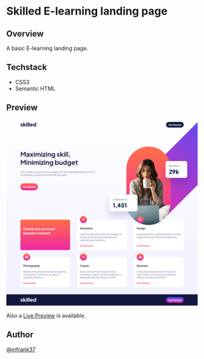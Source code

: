 # Skilled E-learning landing page

## Overview

A basic E-learning landing page.

## Techstack

- CSS3
- Semantic HTML

## Preview

![Desktop Preview](./screenshot/Skilled-E-learning-landing-page.png)

Also a [Live Preview](https://mfrank37.github.io/skilled-elearning-landing-page/) is available.

## Author

[@mfrank37](https://github.com/mfrank37)
